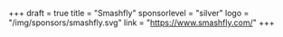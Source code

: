 +++
draft = true
title = "Smashfly"
sponsorlevel = "silver"
logo = "/img/sponsors/smashfly.svg"
link = "https://www.smashfly.com/"
+++
